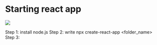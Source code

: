 # Starting react app
![](https://upload.wikimedia.org/wikipedia/commons/thumb/a/a7/React-icon.svg/1200px-React-icon.svg.png)

Step 1: install node.js
Step 2: write npx create-react-app <folder_name>
Step 3:
